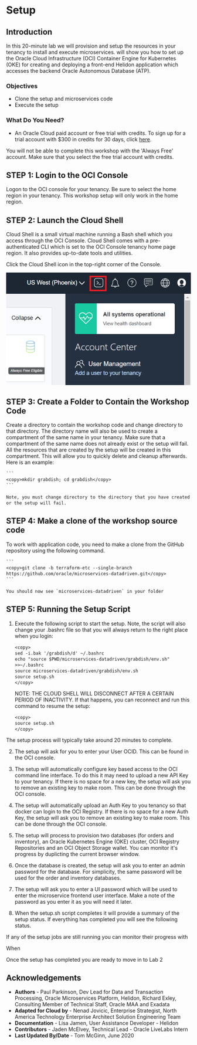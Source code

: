 # Setup
## Introduction

In this 20-minute lab we will provision and setup the resources in your tenancy to install and execute microservices.  will show you how to set up the Oracle Cloud Infrastructure (OCI) Container Engine for Kubernetes (OKE) for creating and deploying a front-end Helidon application which accesses the backend Oracle Autonomous Database (ATP).

### Objectives

* Clone the setup and microservices code
* Execute the setup

### What Do You Need?

* An Oracle Cloud paid account or free trial with credits. To sign up for a trial account with $300 in credits for 30 days, click [here](http://oracle.com/cloud/free).

You will not be able to complete this workshop with the 'Always Free' account. Make sure that you select the free trial account with credits.

## **STEP 1**: Login to the OCI Console

Logon to the OCI console for your tenancy.  Be sure to select the home region in your tenancy.  This workshop setup will only work in the home region.

## **STEP 2**: Launch the Cloud Shell

Cloud Shell is a small virtual machine running a Bash shell which you access through the OCI Console. Cloud Shell comes with a pre-authenticated CLI which is set to the OCI Console tenancy home page region. It also provides up-to-date tools and utilities.

Click the Cloud Shell icon in the top-right corner of the Console.

  ![](images/7-open-cloud-shell.png " ")

## **STEP 3**: Create a Folder to Contain the Workshop Code

Create a directory to contain the workshop code and change directory to that directory.  The directory name will also be used to create a compartment of the same name in your tenancy.  Make sure that a compartment of the same name does not already exist or the setup will fail.  All the resources that are created by the setup will be created in this compartment.  This will allow you to quickly delete and cleanup afterwards.  Here is an example:

    ```
    <copy>mkdir grabdish; cd grabdish</copy>
    ```

    Note, you must change directory to the directory that you have created or the setup will fail.

## **STEP 4**: Make a clone of the workshop source code

To work with application code, you need to make a clone from the GitHub repository using the following command. 

    ```
    <copy>git clone -b terraform-etc --single-branch https://github.com/oracle/microservices-datadriven.git</copy>
    ```

    You should now see `microservices-datadriven` in your folder

## **STEP 5**: Running the Setup Script

1. Execute the following script to start the setup.  Note, the script will also change your .bashrc file so that you will always return to the right place when you login:

    ```
    <copy>
    sed -i.bak '/grabdish/d' ~/.bashrc
    echo "source $PWD/microservices-datadriven/grabdish/env.sh" >>~/.bashrc
    source microservices-datadriven/grabdish/env.sh
    source setup.sh
    </copy>
    ```
   
   NOTE: THE CLOUD SHELL WILL DISCONNECT AFTER A CERTAIN PERIOD OF INACTIVITY. If that happens, you can reconnect and run this command to resume the setup:

    ```
    <copy>
    source setup.sh
    </copy>
    ```

The setup process will typically take around 20 minutes to complete.  

2. The setup will ask for you to enter your User OCID.  This can be found in the OCI console.

3. The setup will automatically configure key based access to the OCI command line interface.  To do this it may need to upload a new API Key to your tenancy.  If there is no space for a new key, the setup will ask you to remove an existing key to make room.  This can be done through the OCI console.

4. The setup will automatically upload an Auth Key to you tenancy so that docker can login to the OCI Registry.  If there is no space for a new Auth Key, the setup will ask you to remove an existing key to make room.  This can be done through the OCI console.

5. The setup will process to provision two databases (for orders and inventory), an Oracle Kubernetes Engine (OKE) cluster, OCI Registry Repositories and an OCI Object Storage wallet.  You can monitor it's progress by duplicting the current browser window.

6. Once the database is created, the setup will ask you to enter an admin password for the database.  For simplicity, the same password will be used for the order and inventory databases.

7. The setup will ask you to enter a UI password which will be used to enter the microservice frontend user interface.  Make a note of the password as you enter it as you will need it later.

8. When the setup.sh script completes it will provide a summary of the setup status.  If everything has completed you will see the following status.


If any of the setup jobs are still running you can monitor their progress with 

When 

Once the setup has completed you are ready to move in to Lab 2

## Acknowledgements

* **Authors** - Paul Parkinson, Dev Lead for Data and Transaction Processing, Oracle Microservices Platform, Helidon, Richard Exley, Consulting Member of Technical Staff, Oracle MAA and Exadata
* **Adapted for Cloud by** - Nenad Jovicic, Enterprise Strategist, North America Technology Enterprise Architect Solution Engineering Team
* **Documentation** - Lisa Jamen, User Assistance Developer - Helidon
* **Contributors** - Jaden McElvey, Technical Lead - Oracle LiveLabs Intern
* **Last Updated By/Date** - Tom McGinn, June 2020


